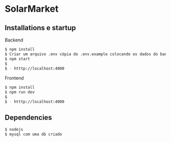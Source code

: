 # SolarMarket

## Installations e startup
<p>Backend</p>

```bash
$ npm install
$ Criar um arquivo .env cópia do .env.example colocando os dados do banco de dados
$ npm start
$
$ - htttp://localhost:4000
```

<p>Frontend</p>

```bash
$ npm install
$ npm run dev
$
$ - htttp://localhost:4000
```

## Dependencies
```bash
$ nodejs
$ mysql com uma db criado
```
